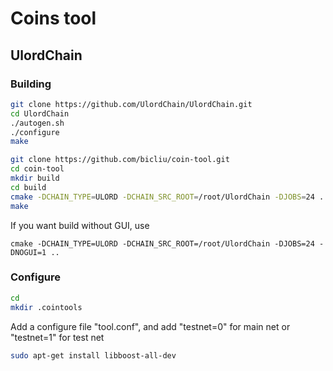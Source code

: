 Coins tool
==================

UlordChain
-------------
### Building

```bash
git clone https://github.com/UlordChain/UlordChain.git
cd UlordChain
./autogen.sh
./configure
make

git clone https://github.com/bicliu/coin-tool.git
cd coin-tool
mkdir build
cd build
cmake -DCHAIN_TYPE=ULORD -DCHAIN_SRC_ROOT=/root/UlordChain -DJOBS=24 ..
make
```
If you want build without GUI, use 
```
cmake -DCHAIN_TYPE=ULORD -DCHAIN_SRC_ROOT=/root/UlordChain -DJOBS=24 -DNOGUI=1 ..
```

### Configure

```bash
cd
mkdir .cointools
```

Add a configure file "tool.conf", and add "testnet=0" for main net or "testnet=1" for test net

```bash
sudo apt-get install libboost-all-dev
```
